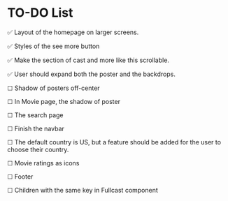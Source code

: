 # TO-DO List

✅ Layout of the homepage on larger screens.

✅ Styles of the see more button

✅ Make the section of cast and more like this scrollable.

✅ User should expand both the poster and the backdrops.

☐ Shadow of posters off-center

☐ In Movie page, the shadow of poster

☐ The search page

☐ Finish the navbar

☐ The default country is US, but a feature should be added for the user to choose their country.

☐ Movie ratings as icons

☐ Footer

☐ Children with the same key in Fullcast component
